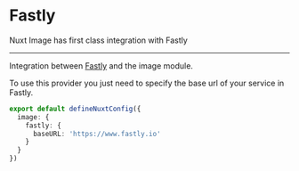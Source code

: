 # Fastly

Nuxt Image has first class integration with Fastly

---

Integration between [Fastly](https://docs.fastly.com/en/guides/image-optimization-api) and the image module.

To use this provider you just need to specify the base url of your service in Fastly.

```ts [nuxt.config.ts]
export default defineNuxtConfig({
  image: {
    fastly: {
      baseURL: 'https://www.fastly.io'
    }
  }
})
```
